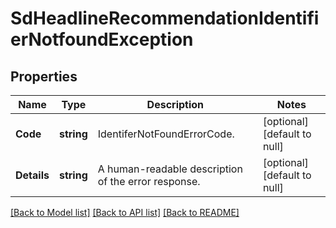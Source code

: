 # SdHeadlineRecommendationIdentifierNotfoundException

## Properties
Name | Type | Description | Notes
------------ | ------------- | ------------- | -------------
**Code** | **string** | IdentiferNotFoundErrorCode. | [optional] [default to null]
**Details** | **string** | A human-readable description of the error response. | [optional] [default to null]

[[Back to Model list]](../README.md#documentation-for-models) [[Back to API list]](../README.md#documentation-for-api-endpoints) [[Back to README]](../README.md)

